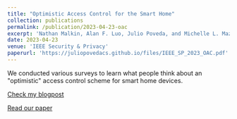 ```yaml
---
title: "Optimistic Access Control for the Smart Home"
collection: publications
permalink: /publication/2023-04-23-oac
excerpt: 'Nathan Malkin, Alan F. Luo, Julio Poveda, and Michelle L. Mazurek. In the 2023 IEEE Symposium on Security and Privacy. May 2023.'
date: 2023-04-23
venue: 'IEEE Security & Privacy'
paperurl: 'https://juliopovedacs.github.io/files/IEEE_SP_2023_OAC.pdf'
---
```

We conducted various surveys to learn what people think about an "optimistic" access control scheme for smart home devices.

[Check my blogpost](https://juliopovedacs.github.io/posts/2023/08/blog-post-6/)

[Read our paper](https://juliopovedacs.github.io/files/IEEE_SP_2023_OAC.pdf)